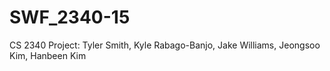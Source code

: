 # SWF_2340-15
CS 2340 Project: Tyler Smith, Kyle Rabago-Banjo, Jake Williams, Jeongsoo Kim, Hanbeen Kim